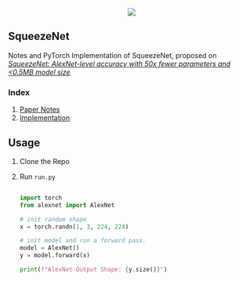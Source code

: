 <div align = 'center'>
<img src = 'https://miro.medium.com/v2/resize:fit:930/1*ONk0HfLLjDcUhUjuu8iq1w.png'>
</div>

## SqueezeNet

Notes and PyTorch Implementation of SqueezeNet, proposed on *[SqueezeNet: AlexNet-level accuracy with 50x fewer parameters and <0.5MB model size](https://arxiv.org/pdf/1602.07360)*

### Index

1. [Paper Notes](squeezenet.md)
2. [Implementation](squeezenet.py)

## Usage

1. Clone the Repo
2. Run `run.py`

    ```python

    import torch
    from alexnet import AlexNet

    # init random shape
    x = torch.randn(1, 3, 224, 224)

    # init model and run a forward pass.
    model = AlexNet()
    y = model.forward(x)

    print(f"AlexNet Output Shape: {y.size()}")


    ```